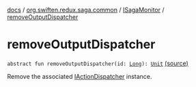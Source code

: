 [docs](../../index.md) / [org.swiften.redux.saga.common](../index.md) / [ISagaMonitor](index.md) / [removeOutputDispatcher](./remove-output-dispatcher.md)

# removeOutputDispatcher

`abstract fun removeOutputDispatcher(id: `[`Long`](https://kotlinlang.org/api/latest/jvm/stdlib/kotlin/-long/index.html)`): `[`Unit`](https://kotlinlang.org/api/latest/jvm/stdlib/kotlin/-unit/index.html) [(source)](https://github.com/protoman92/KotlinRedux/tree/master/common/common-saga/src/main/kotlin/org/swiften/redux/saga/common/SagaMonitor.kt#L26)

Remove the associated [IActionDispatcher](../../org.swiften.redux.core/-i-action-dispatcher.md) instance.

